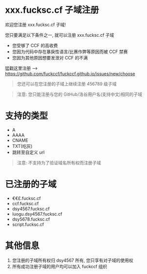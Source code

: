 # xxx.fucksc.cf 子域注册

欢迎您注册 xxx.fucksc.cf 子域!

您只要满足以下条件之一, 就可以注册 xxx.fucksc.cf 子域

- 您受够了 CCF 的高收费
- 您因为代码中存在暴戾性语言/比赛作弊等原因而被 CCF 禁赛
- 您因为其他原因想要发泄对 CCF 的不满

猛戳这里注册 --> https://github.com/fuckccf/fuckccf.github.io/issues/new/choose

> 您还可以在您注册的子域上继续注册 456789 级子域

> 注意: 您只能注册与您的 GitHub/洛谷用户名(支持中文)相同的子域

# 支持的类型

- A
- AAAA
- CNAME
- TXT(吃灰)
- 跳转至自定义 url

> 注意: 不支持为了验证域名所有权而注册子域

# 已注册的子域

- €€£.fucksc.cf
- ccf.fucksc.cf
- dsy4567.fucksc.cf
- luogu.dsy4567.fucksc.cf
- dsy5678.fucksc.cf
- script.fucksc.cf

# 其他信息

1. 您注册的子域所有权归 dsy4567 所有, 您只享有对子域的使用权
2. 所有成功注册子域的用户均可以加入 fuckccf 组织
